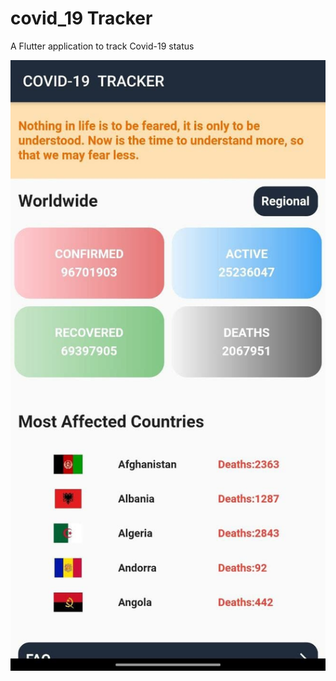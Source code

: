 # covid_19 Tracker

A Flutter application to track Covid-19 status



![ss Banner](https://github.com/vinayakms221/images/blob/main/covid.jpg)



